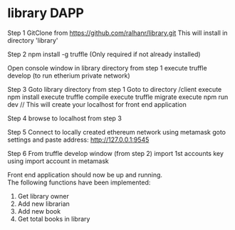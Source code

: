 # library DAPP

Step 1
GitClone from https://github.com/ralhanr/library.git
This will install in directory 'library'

Step 2
npm install -g truffle (Only required if not already installed)

Open console window in library directory from step 1
execute truffle develop (to run etherium private network)

Step 3
Goto library directory from step 1
Goto to directory /client
execute npm install
execute truffle compile
execute truffle migrate
execute npm run dev
// This will create your localhost for front end application

Step 4
browse to localhost from step 3

Step 5
Connect to locally created ethereum network using metamask
goto settings and paste address: http://127.0.0.1:9545

Step 6
From truffle develop window (from step 2)
import 1st accounts key using import account in metamask

Front end application should now be up and running.  
The following functions have been implemented:
1. Get library owner
2. Add new librarian
3. Add new book
4. Get total books in library
